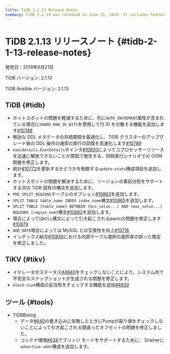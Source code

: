 ```yaml
---
title: TiDB 2.1.13 Release Notes
summary: TiDB 2.1.13 was released on June 21, 2019. It includes features to scatter row IDs, optimize DDL metadata lifetime, fix OOM issue, update statistics, support Region presplit, improve MySQL compatibility, and fix estimation issues. TiKV fixes incomplete snapshots and adds a feature to check the validity of the block-size configuration. TiDB Binlog fixes wrong offset and adds advertise-addr configuration in Drainer.
---
```


# TiDB 2.1.13 リリースノート {#tidb-2-1-13-release-notes}

発売日：2019年6月21日

TiDB バージョン: 2.1.13

TiDB Ansible バージョン: 2.1.13

## TiDB {#tidb}

-   ホットスポットの問題を軽減するために、列に`AUTO_INCREMENT`属性が含まれている場合に`SHARD_ROW_ID_BITS`を使用して行 ID を分散する機能を追加します[#10788](https://github.com/pingcap/tidb/pull/10788)
-   無効な DDL メタデータの存続期間を最適化し、TiDB クラスターのアップグレード後の DDL 操作の通常の実行の回復を高速化します[#10789](https://github.com/pingcap/tidb/pull/10789)
-   `execdetails.ExecDetails`ポインタ[#10833](https://github.com/pingcap/tidb/pull/10833)によってコプロセッサーリソースを迅速に解放できないことが原因で発生する、同時実行シナリオでの OOM 問題を修正します。
-   統計[#10772](https://github.com/pingcap/tidb/pull/10772)を更新するかどうかを制御する`update-stats`構成項目を追加します。
-   ホットスポットの問題を解決するために、リージョンの事前分割をサポートする次の TiDB 固有の構文を追加します。
-   `PRE_SPLIT_REGIONS`テーブルのオプション[#10863](https://github.com/pingcap/tidb/pull/10863)を追加します。
-   `SPLIT TABLE table_name INDEX index_name`構文[#10865](https://github.com/pingcap/tidb/pull/10865)を追加します。
-   `SPLIT TABLE [table_name] BETWEEN (min_value...) AND (max_value...) REGIONS [region_num]`構文[#10882](https://github.com/pingcap/tidb/pull/10882)を追加します。
-   場合によっては`KILL`構文によって引き起こされるpanicの問題を修正します[#10879](https://github.com/pingcap/tidb/pull/10879)
-   `ADD_DATE`場合によっては MySQL との互換性を向上[#10718](https://github.com/pingcap/tidb/pull/10718)
-   インデックス結合[#10856](https://github.com/pingcap/tidb/pull/10856)における内部テーブル選択の選択率の誤った推定を修正しました。

## TiKV {#tikv}

-   イテレータがステータス[#4940](https://github.com/tikv/tikv/pull/4940)をチェックしないことにより、システム内で不完全なスナップショットが生成される問題を修正します。
-   `block-size`構成の妥当性をチェックする機能を追加[#4930](https://github.com/tikv/tikv/pull/4930)

## ツール {#tools}

-   TiDBBinlog
    -   データ[#640](https://github.com/pingcap/tidb-binlog/pull/640)の書き込みに失敗したときにPumpが戻り値をチェックしないことによって引き起こされる間違ったオフセットの問題を修正しました。
    -   コンテナ環境[#634](https://github.com/pingcap/tidb-binlog/pull/634)でブリッジ モードをサポートするために、 Drainerに`advertise-addr`構成を追加します。
